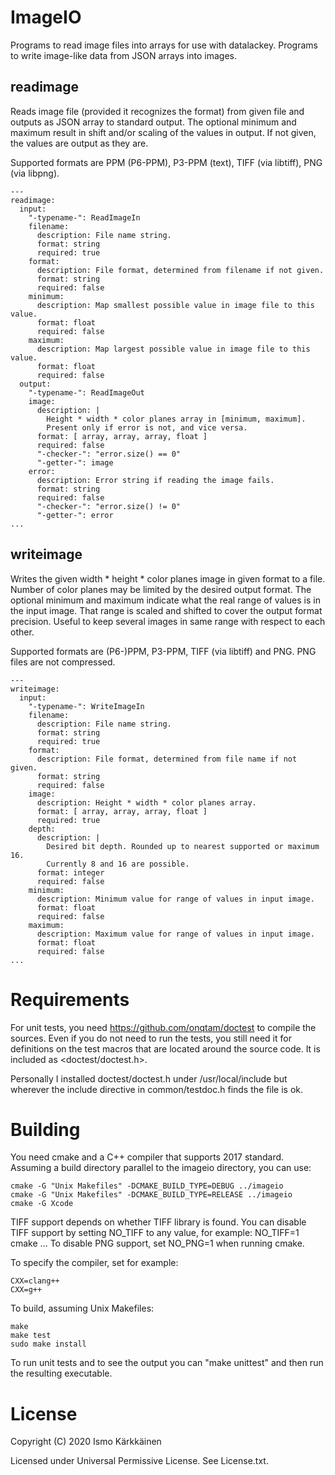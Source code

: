 # ImageIO

Programs to read image files into arrays for use with datalackey. Programs
to write image-like data from JSON arrays into images.

## readimage

Reads image file (provided it recognizes the format) from given file and
outputs as JSON array to standard output. The optional minimum and maximum
result in shift and/or scaling of the values in output. If not given, the
values are output as they are.

Supported formats are PPM (P6-PPM), P3-PPM (text), TIFF (via libtiff), PNG
(via libpng).

```
---
readimage:
  input:
    "-typename-": ReadImageIn
    filename:
      description: File name string.
      format: string
      required: true
    format:
      description: File format, determined from filename if not given.
      format: string
      required: false
    minimum:
      description: Map smallest possible value in image file to this value.
      format: float
      required: false
    maximum:
      description: Map largest possible value in image file to this value.
      format: float
      required: false
  output:
    "-typename-": ReadImageOut
    image:
      description: |
        Height * width * color planes array in [minimum, maximum].
        Present only if error is not, and vice versa.
      format: [ array, array, array, float ]
      required: false
      "-checker-": "error.size() == 0"
      "-getter-": image
    error:
      description: Error string if reading the image fails.
      format: string
      required: false
      "-checker-": "error.size() != 0"
      "-getter-": error
...
```

## writeimage

Writes the given width * height * color planes image in given format to a file.
Number of color planes may be limited by the desired output format. The
optional minimum and maximum indicate what the real range of values is in the
input image. That range is scaled and shifted to cover the output format
precision. Useful to keep several images in same range with respect to each
other.

Supported formats are (P6-)PPM, P3-PPM, TIFF (via libtiff) and PNG. PNG files
are not compressed.

```
---
writeimage:
  input:
    "-typename-": WriteImageIn
    filename:
      description: File name string.
      format: string
      required: true
    format:
      description: File format, determined from file name if not given.
      format: string
      required: false
    image:
      description: Height * width * color planes array.
      format: [ array, array, array, float ]
      required: true
    depth:
      description: |
        Desired bit depth. Rounded up to nearest supported or maximum 16.
        Currently 8 and 16 are possible.
      format: integer
      required: false
    minimum:
      description: Minimum value for range of values in input image.
      format: float
      required: false
    maximum:
      description: Maximum value for range of values in input image.
      format: float
      required: false
...
```

# Requirements

For unit tests, you need https://github.com/onqtam/doctest to compile the
sources. Even if you do not need to run the tests, you still need it for
definitions on the test macros that are located around the source code.
It is included as <doctest/doctest.h>.

Personally I installed doctest/doctest.h under /usr/local/include but wherever
the include directive in common/testdoc.h finds the file is ok.

# Building

You need cmake and a C++ compiler that supports 2017 standard. Assuming a build
directory parallel to the imageio directory, you can use:

    cmake -G "Unix Makefiles" -DCMAKE_BUILD_TYPE=DEBUG ../imageio
    cmake -G "Unix Makefiles" -DCMAKE_BUILD_TYPE=RELEASE ../imageio
    cmake -G Xcode

TIFF support depends on whether TIFF library is found. You can disable TIFF
support by setting NO_TIFF to any value, for example: NO_TIFF=1 cmake ...
To disable PNG support, set NO_PNG=1 when running cmake.

To specify the compiler, set for example:

    CXX=clang++
    CXX=g++

To build, assuming Unix Makefiles:

    make
    make test
    sudo make install

To run unit tests and to see the output you can "make unittest" and then run
the resulting executable.

# License

Copyright (C) 2020 Ismo Kärkkäinen

Licensed under Universal Permissive License. See License.txt.
